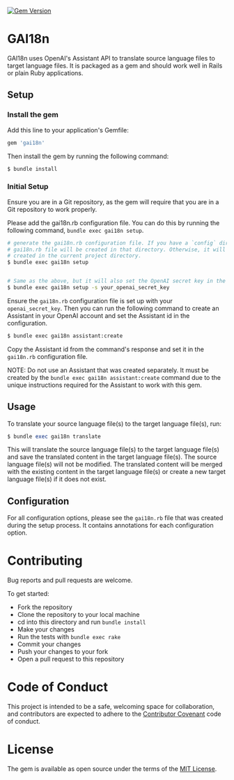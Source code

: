 [![Gem Version](https://badge.fury.io/rb/gai18n.svg)](https://badge.fury.io/rb/gai18n)

# GAI18n

GAI18n uses OpenAI's Assistant API to translate source language files to target
language files. It is packaged as a gem and should work well in Rails or plain
Ruby applications.

## Setup

### Install the gem
Add this line to your application's Gemfile:

```ruby
gem 'gai18n'
```

Then install the gem by running the following command:
```bash
$ bundle install
```

### Initial Setup

Ensure you are in a Git repository, as the gem will require that you are
in a Git repository to work properly.

Please add the gai18n.rb configuration file. You can do this
by running the following command, `bundle exec gai18n setup`.

```bash
# generate the gai18n.rb configuration file. If you have a `config` directory,
# gai18n.rb file will be created in that directory. Otherwise, it will be
# created in the current project directory.
$ bundle exec gai18n setup


# Same as the above, but it will also set the OpenAI secret key in the file.
$ bundle exec gai18n setup -s your_openai_secret_key
```

Ensure the `gai18n.rb` configuration file is set up with your
`openai_secret_key`. Then you can run the following command to create an
Assistant in your OpenAI account and set the Assistant id in the configuration.

```bash
$ bundle exec gai18n assistant:create
```

Copy the Assistant id from the command's response and set it in the `gai18n.rb`
configuration file.

NOTE: Do not use an Assistant that was created separately. It must be created
by the `bundle exec gai18n assistant:create` command due to the unique
instructions required for the Assistant to work with this gem.

## Usage

To translate your source language file(s) to the target language file(s), run:

```ruby
$ bundle exec gai18n translate
```

This will translate the source language file(s) to the target language file(s)
and save the translated content in the target language file(s). The source
language file(s) will not be modified. The translated content will be merged
with the existing content in the target language file(s) or create a new
target language file(s) if it does not exist.

## Configuration

For all configuration options, please see the `gai18n.rb` file that was created
during the setup process. It contains annotations for each configuration option.

# Contributing

Bug reports and pull requests are welcome.

To get started:
- Fork the repository
- Clone the repository to your local machine
- cd into this directory and run `bundle install`
- Make your changes
- Run the tests with `bundle exec rake`
- Commit your changes
- Push your changes to your fork
- Open a pull request to this repository

# Code of Conduct

This project is intended to be a safe,
welcoming space for collaboration, and contributors are expected to adhere to the
[Contributor Covenant](https://www.contributor-covenant.org) code of conduct.

# License

The gem is available as open source under the terms of the [MIT License](https://opensource.org/licenses/MIT).
```
